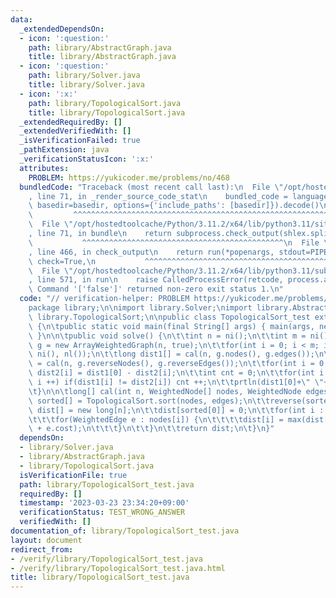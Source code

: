 ```yaml
---
data:
  _extendedDependsOn:
  - icon: ':question:'
    path: library/AbstractGraph.java
    title: library/AbstractGraph.java
  - icon: ':question:'
    path: library/Solver.java
    title: library/Solver.java
  - icon: ':x:'
    path: library/TopologicalSort.java
    title: library/TopologicalSort.java
  _extendedRequiredBy: []
  _extendedVerifiedWith: []
  _isVerificationFailed: true
  _pathExtension: java
  _verificationStatusIcon: ':x:'
  attributes:
    PROBLEM: https://yukicoder.me/problems/no/468
  bundledCode: "Traceback (most recent call last):\n  File \"/opt/hostedtoolcache/Python/3.11.2/x64/lib/python3.11/site-packages/onlinejudge_verify/documentation/build.py\"\
    , line 71, in _render_source_code_stat\n    bundled_code = language.bundle(stat.path,\
    \ basedir=basedir, options={'include_paths': [basedir]}).decode()\n          \
    \         ^^^^^^^^^^^^^^^^^^^^^^^^^^^^^^^^^^^^^^^^^^^^^^^^^^^^^^^^^^^^^^^^^^^^^^^^^^^^^^^^^\n\
    \  File \"/opt/hostedtoolcache/Python/3.11.2/x64/lib/python3.11/site-packages/onlinejudge_verify/languages/user_defined.py\"\
    , line 71, in bundle\n    return subprocess.check_output(shlex.split(command))\n\
    \           ^^^^^^^^^^^^^^^^^^^^^^^^^^^^^^^^^^^^^^^^^^^^^\n  File \"/opt/hostedtoolcache/Python/3.11.2/x64/lib/python3.11/subprocess.py\"\
    , line 466, in check_output\n    return run(*popenargs, stdout=PIPE, timeout=timeout,\
    \ check=True,\n           ^^^^^^^^^^^^^^^^^^^^^^^^^^^^^^^^^^^^^^^^^^^^^^^^^^^^^^^^^\n\
    \  File \"/opt/hostedtoolcache/Python/3.11.2/x64/lib/python3.11/subprocess.py\"\
    , line 571, in run\n    raise CalledProcessError(retcode, process.args,\nsubprocess.CalledProcessError:\
    \ Command '['false']' returned non-zero exit status 1.\n"
  code: "// verification-helper: PROBLEM https://yukicoder.me/problems/no/468\n\n\
    package library;\n\nimport library.Solver;\nimport library.AbstractGraph;\nimport\
    \ library.TopologicalSort;\n\npublic class TopologicalSort_test extends Solver\
    \ {\n\tpublic static void main(final String[] args) { main(args, new TopologicalSort_test());\
    \ }\n\n\tpublic void solve() {\n\t\tint n = ni();\n\t\tint m = ni();\n\t\tArrayWeightedGraph\
    \ g = new ArrayWeightedGraph(n, true);\n\t\tfor(int i = 0; i < m; i ++) g.add(ni(),\
    \ ni(), nl());\n\t\tlong dist1[] = cal(n, g.nodes(), g.edges());\n\t\tlong dist2[]\
    \ = cal(n, g.reverseNodes(), g.reverseEdges());\n\t\tfor(int i = 0; i < n; i ++)\
    \ dist2[i] = dist1[0] - dist2[i];\n\t\tint cnt = 0;\n\t\tfor(int i = 0; i < n;\
    \ i ++) if(dist1[i] != dist2[i]) cnt ++;\n\t\tprtln(dist1[0]+\" \"+cnt+\"/\"+n);\n\
    \t}\n\n\tlong[] cal(int n, WeightedNode[] nodes, WeightedNode edges) {\n\t\tint\
    \ sorted[] = TopologicalSort.sort(nodes, edges);\n\t\treverse(sorted);\n\t\tlong\
    \ dist[] = new long[n];\n\t\tdist[sorted[0]] = 0;\n\t\tfor(int i : sorted) {\n\
    \t\t\tfor(WeightedEdge e : nodes[i]) {\n\t\t\t\tdist[i] = max(dist[i], dist[e.target]\
    \ + e.cost);\n\t\t\t}\n\t\t}\n\t\treturn dist;\n\t}\n}"
  dependsOn:
  - library/Solver.java
  - library/AbstractGraph.java
  - library/TopologicalSort.java
  isVerificationFile: true
  path: library/TopologicalSort_test.java
  requiredBy: []
  timestamp: '2023-03-23 23:34:20+09:00'
  verificationStatus: TEST_WRONG_ANSWER
  verifiedWith: []
documentation_of: library/TopologicalSort_test.java
layout: document
redirect_from:
- /verify/library/TopologicalSort_test.java
- /verify/library/TopologicalSort_test.java.html
title: library/TopologicalSort_test.java
---
```

